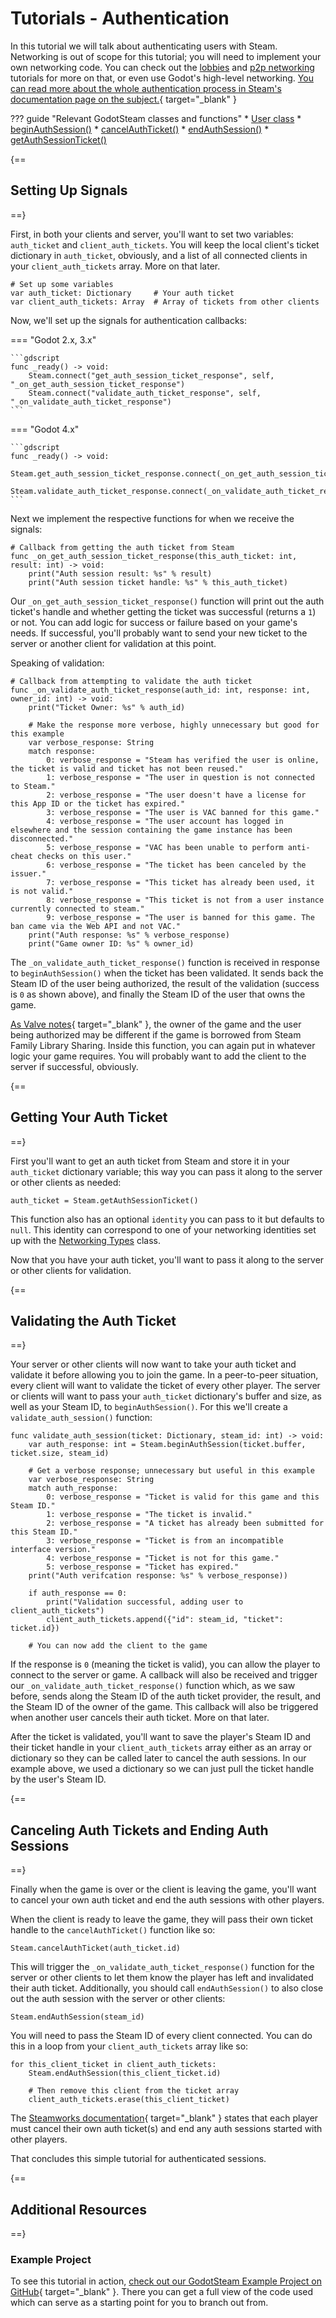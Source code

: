 # Tutorials - Authentication

In this tutorial we will talk about authenticating users with Steam. Networking is out of scope for this tutorial; you will need to implement your own networking code. You can check out the [lobbies](lobbies.md) and [p2p networking](p2p.md) tutorials for more on that, or even use Godot's high-level networking. [You can read more about the whole authentication process in Steam's documentation page on the subject.](https://partner.steamgames.com/doc/features/auth){ target="\_blank" }

??? guide "Relevant GodotSteam classes and functions"
	* [User class](../classes/user.md)
		* [beginAuthSession()](../classes/user.md#beginauthsession)
		* [cancelAuthTicket()](../classes/user.md#cancelauthticket)
		* [endAuthSession()](../classes/user.md#endauthsession)
		* [getAuthSessionTicket()](../classes/user.md#getauthsessionticket)

{==
## Setting Up Signals
==}

First, in both your clients and server, you'll want to set two variables: `auth_ticket` and `client_auth_tickets`. You will keep the local client's ticket dictionary in `auth_ticket`, obviously, and a list of all connected clients in your `client_auth_tickets` array. More on that later.

```gdscript
# Set up some variables
var auth_ticket: Dictionary		# Your auth ticket
var client_auth_tickets: Array	# Array of tickets from other clients
```

Now, we'll set up the signals for authentication callbacks:

=== "Godot 2.x, 3.x"

	```gdscript
	func _ready() -> void:
		Steam.connect("get_auth_session_ticket_response", self, "_on_get_auth_session_ticket_response")
		Steam.connect("validate_auth_ticket_response", self, "_on_validate_auth_ticket_response")
	```

=== "Godot 4.x"

	```gdscript
	func _ready() -> void:
		Steam.get_auth_session_ticket_response.connect(_on_get_auth_session_ticket_response)
		Steam.validate_auth_ticket_response.connect(_on_validate_auth_ticket_response)
	```

Next we implement the respective functions for when we receive the signals:

```gdscript
# Callback from getting the auth ticket from Steam
func _on_get_auth_session_ticket_response(this_auth_ticket: int, result: int) -> void:
	print("Auth session result: %s" % result)
	print("Auth session ticket handle: %s" % this_auth_ticket)
```

Our `_on_get_auth_session_ticket_response()` function will print out the auth ticket's handle and whether getting the ticket was successful (returns a `1`) or not. You can add logic for success or failure based on your game's needs. If successful, you'll probably want to send your new ticket to the server or another client for validation at this point.

Speaking of validation:

```gdscript
# Callback from attempting to validate the auth ticket
func _on_validate_auth_ticket_response(auth_id: int, response: int, owner_id: int) -> void:
	print("Ticket Owner: %s" % auth_id)

	# Make the response more verbose, highly unnecessary but good for this example
	var verbose_response: String
	match response:
		0: verbose_response = "Steam has verified the user is online, the ticket is valid and ticket has not been reused."
		1: verbose_response = "The user in question is not connected to Steam."
		2: verbose_response = "The user doesn't have a license for this App ID or the ticket has expired."
		3: verbose_response = "The user is VAC banned for this game."
		4: verbose_response = "The user account has logged in elsewhere and the session containing the game instance has been disconnected."
		5: verbose_response = "VAC has been unable to perform anti-cheat checks on this user."
		6: verbose_response = "The ticket has been canceled by the issuer."
		7: verbose_response = "This ticket has already been used, it is not valid."
		8: verbose_response = "This ticket is not from a user instance currently connected to steam."
		9: verbose_response = "The user is banned for this game. The ban came via the Web API and not VAC."
	print("Auth response: %s" % verbose_response)
	print("Game owner ID: %s" % owner_id)
```

The `_on_validate_auth_ticket_response()` function is received in response to `beginAuthSession()` when the ticket has been validated. It sends back the Steam ID of the user being authorized, the result of the validation (success is `0` as shown above), and finally the Steam ID of the user that owns the game.

[As Valve notes](https://partner.steamgames.com/doc/api/ISteamUser#ValidateAuthTicketResponse_t){ target="\_blank" }, the owner of the game and the user being authorized may be different if the game is borrowed from Steam Family Library Sharing. Inside this function, you can again put in whatever logic your game requires. You will probably want to add the client to the server if successful, obviously.

{==
## Getting Your Auth Ticket
==}

First you'll want to get an auth ticket from Steam and store it in your `auth_ticket` dictionary variable; this way you can pass it along to the server or other clients as needed:

```gdscript
auth_ticket = Steam.getAuthSessionTicket()
```

This function also has an optional `identity` you can pass to it but defaults to `null`. This identity can correspond to one of your networking identities set up with the [Networking Types](../classes/networking_types.md) class.

Now that you have your auth ticket, you'll want to pass it along to the server or other clients for validation.

{==
## Validating the Auth Ticket
==}

Your server or other clients will now want to take your auth ticket and validate it before allowing you to join the game. In a peer-to-peer situation, every client will want to validate the ticket of every other player. The server or clients will want to pass your `auth_ticket` dictionary's buffer and size, as well as your Steam ID, to `beginAuthSession()`. For this we'll create a `validate_auth_session()` function:

```gdscript
func validate_auth_session(ticket: Dictionary, steam_id: int) -> void:
	var auth_response: int = Steam.beginAuthSession(ticket.buffer, ticket.size, steam_id)

	# Get a verbose response; unnecessary but useful in this example
	var verbose_response: String
	match auth_response:
		0: verbose_response = "Ticket is valid for this game and this Steam ID."
		1: verbose_response = "The ticket is invalid."
		2: verbose_response = "A ticket has already been submitted for this Steam ID."
		3: verbose_response = "Ticket is from an incompatible interface version."
		4: verbose_response = "Ticket is not for this game."
		5: verbose_response = "Ticket has expired."
	print("Auth verifcation response: %s" % verbose_response))

	if auth_response == 0:
		print("Validation successful, adding user to client_auth_tickets")
		client_auth_tickets.append({"id": steam_id, "ticket": ticket.id})
	
	# You can now add the client to the game
```

If the response is `0` (meaning the ticket is valid), you can allow the player to connect to the server or game. A callback will also be received and trigger our `_on_validate_auth_ticket_response()` function which, as we saw before, sends along the Steam ID of the auth ticket provider, the result, and the Steam ID of the owner of the game. This callback will also be triggered when another user cancels their auth ticket. More on that later.

After the ticket is validated, you'll want to save the player's Steam ID and their ticket handle in your `client_auth_tickets` array either as an array or dictionary so they can be called later to cancel the auth sessions. In our example above, we used a dictionary so we can just pull the ticket handle by the user's Steam ID.

{==
## Canceling Auth Tickets and Ending Auth Sessions
==}

Finally when the game is over or the client is leaving the game, you'll want to cancel your own auth ticket and end the auth sessions with other players.

When the client is ready to leave the game, they will pass their own ticket handle to the `cancelAuthTicket()` function like so:

```gdscript
Steam.cancelAuthTicket(auth_ticket.id)
```

This will trigger the `_on_validate_auth_ticket_response()` function for the server or other clients to let them know the player has left and invalidated their auth ticket. Additionally, you should call `endAuthSession()` to also close out the auth session with the server or other clients:

```gdscript
Steam.endAuthSession(steam_id)
```

You will need to pass the Steam ID of every client connected. You can do this in a loop from your `client_auth_tickets` array like so:

```gdscript
for this_client_ticket in client_auth_tickets:
	Steam.endAuthSession(this_client_ticket.id)

	# Then remove this client from the ticket array
	client_auth_tickets.erase(this_client_ticket)
```

The [Steamworks documentation](https://partner.steamgames.com/doc/features/auth){ target="\_blank" } states that each player must cancel their own auth ticket(s) and end any auth sessions started with other players.

That concludes this simple tutorial for authenticated sessions.

{==
## Additional Resources
==}

### Example Project

To see this tutorial in action, [check out our GodotSteam Example Project on GitHub](https://github.com/GodotSteam/GodotSteam-Example-Project){ target="\_blank" }. There you can get a full view of the code used which can serve as a starting point for you to branch out from.
